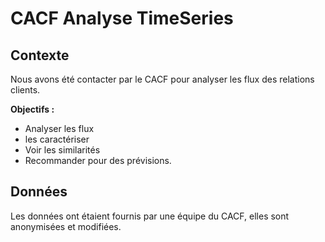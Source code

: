 # CACF Analyse TimeSeries

## Contexte

Nous avons été contacter par le CACF pour analyser les flux des relations clients.

**Objectifs :**
- Analyser les flux
- les caractériser 
- Voir les similarités 
- Recommander pour des prévisions. 


## Données

Les données ont étaient fournis par une équipe du CACF, elles sont anonymisées et modifiées.
